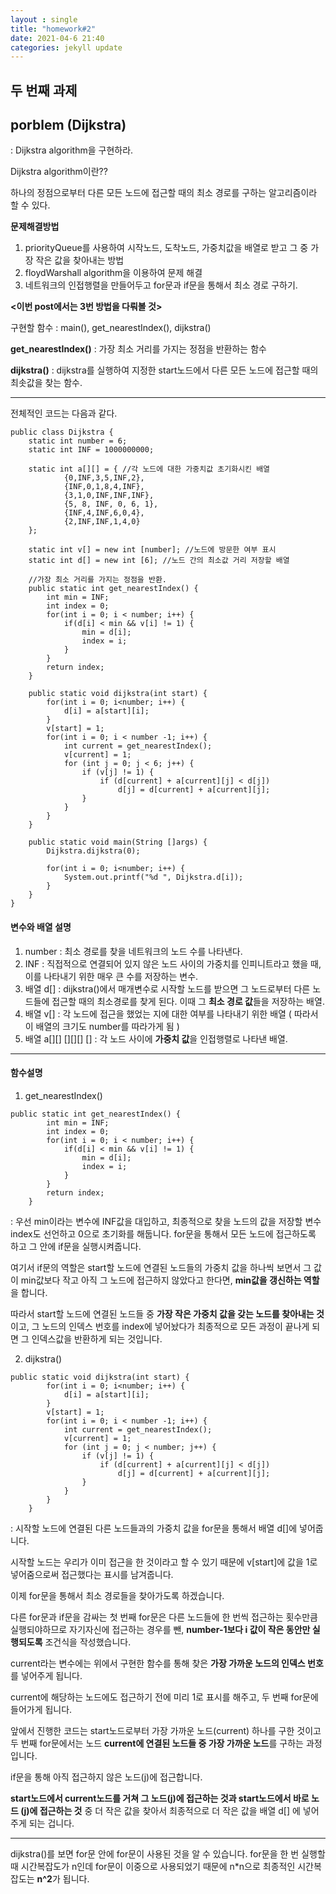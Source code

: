 ```yaml
---
layout : single
title: "homework#2"
date: 2021-04-6 21:40
categories: jekyll update
---
```


## 두 번째 과제

## porblem (Dijkstra)

: Dijkstra algorithm을 구현하라. 

Dijkstra algorithm이란??

하나의 정점으로부터 다른 모든 노드에 접근할 때의 최소 경로를 구하는 알고리즘이라 할 수 있다. 



**문제해결방법**

1. priorityQueue를 사용하여 시작노드, 도착노드, 가중치값을 배열로 받고 그 중 가장 작은 값을 찾아내는 방법
2. floydWarshall algorithm을 이용하여 문제 해결
3. 네트워크의 인접행렬을 만들어두고 for문과 if문을 통해서 최소 경로 구하기. 



**<이번 post에서는 3번 방법을 다뤄볼 것>**

구현할 함수 : main(), get_nearestIndex(), dijkstra()

**get_nearestIndex()** : 가장 최소 거리를 가지는 정점을 반환하는 함수

**dijkstra()** : dijkstra를 실행하여 지정한 start노드에서 다른 모든 노드에 접근할 때의 최솟값을 찾는 함수.

------------------------

전체적인 코드는 다음과 같다. 

```
public class Dijkstra {
    static int number = 6;
    static int INF = 1000000000;

    static int a[][] = { //각 노드에 대한 가중치값 초기화시킨 배열
            {0,INF,3,5,INF,2},
            {INF,0,1,8,4,INF},
            {3,1,0,INF,INF,INF},
            {5, 8, INF, 0, 6, 1},
            {INF,4,INF,6,0,4},
            {2,INF,INF,1,4,0}
    };

    static int v[] = new int [number]; //노드에 방문한 여부 표시
    static int d[] = new int [6]; //노드 간의 최소값 거리 저장할 배열

    //가장 최소 거리를 가지는 정점을 반환.
    public static int get_nearestIndex() {
        int min = INF;
        int index = 0;
        for(int i = 0; i < number; i++) {
            if(d[i] < min && v[i] != 1) {
                min = d[i];
                index = i;
            }
        }
        return index;
    }

    public static void dijkstra(int start) {
        for(int i = 0; i<number; i++) {
            d[i] = a[start][i];
        }
        v[start] = 1;
        for(int i = 0; i < number -1; i++) {
            int current = get_nearestIndex();
            v[current] = 1;
            for (int j = 0; j < 6; j++) {
                if (v[j] != 1) {
                    if (d[current] + a[current][j] < d[j])
                        d[j] = d[current] + a[current][j];
                }
            }
        }
    }

    public static void main(String []args) {
        Dijkstra.dijkstra(0);

        for(int i = 0; i<number; i++) {
            System.out.printf("%d ", Dijkstra.d[i]);
        }
    }
}
```

#### 변수와 배열 설명

1. number : 최소 경로를 찾을 네트워크의 노드 수를 나타낸다. 
2. INF : 직접적으로 연결되어 있지 않은 노드 사이의 가중치를 인피니트라고 했을 때, 이를 나타내기 위한 매우 큰 수를 저장하는 변수. 
3. 배열 d[] : dijkstra()에서 매개변수로 시작할 노드를 받으면 그 노드로부터 다른 노드들에 접근할 때의 최소경로를 찾게 된다. 이때 그 **최소 경로 값**들을 저장하는 배열.
4. 배열 v[] : 각 노드에 접근을 했었는 지에 대한 여부를 나타내기 위한 배열 ( 따라서 이 배열의 크기도 number를 따라가게 됨 ) 
5. 배열 a[][] [][][] [] : 각 노드 사이에 **가중치 값**을 인접행렬로 나타낸 배열. 



----------------------------------------------------

#### 함수설명

1. get_nearestIndex()

```
public static int get_nearestIndex() {
        int min = INF;
        int index = 0;
        for(int i = 0; i < number; i++) {
            if(d[i] < min && v[i] != 1) {
                min = d[i];
                index = i;
            }
        }
        return index;
    }
```

: 우선 min이라는 변수에 INF값을 대입하고, 최종적으로 찾을 노드의 값을 저장할 변수 index도 선언하고 0으로 초기화를 해둡니다. for문을 통해서 모든 노드에 접근하도록 하고 그 안에 if문을 실행시켜줍니다.

여기서 if문의 역할은 start할 노드에 연결된 노드들의 가중치 값을 하나씩 보면서 그 값이 min값보다 작고 아직 그 노드에 접근하지 않았다고 한다면, **min값을 갱신하는 역할**을 합니다. 

따라서 start할 노드에 연결된 노드들 중 **가장 작은 가중치 값을 갖는 노드를 찾아내는 것**이고, 그 노드의 인덱스 번호를 index에 넣어놨다가 최종적으로 모든 과정이 끝나게 되면 그 인덱스값을 반환하게 되는 것입니다. 



2. dijkstra()

```
public static void dijkstra(int start) {
        for(int i = 0; i<number; i++) {
            d[i] = a[start][i];
        }
        v[start] = 1;
        for(int i = 0; i < number -1; i++) {
            int current = get_nearestIndex();
            v[current] = 1;
            for (int j = 0; j < number; j++) {
                if (v[j] != 1) {
                    if (d[current] + a[current][j] < d[j])
                        d[j] = d[current] + a[current][j];
                }
            }
        }
    }
```

: 시작할 노드에 연결된 다른 노드들과의 가중치 값을 for문을 통해서 배열 d[]에 넣어줍니다. 

시작할 노드는 우리가 이미 접근을 한 것이라고 할 수 있기 때문에 v[start]에 값을 1로 넣어줌으로써 접근했다는 표시를 남겨줍니다. 

이제 for문을 통해서 최소 경로들을 찾아가도록 하겠습니다. 

다른 for문과 if문을 감싸는 첫 번째 for문은 다른 노드들에 한 번씩 접근하는 횟수만큼 실행되야하므로 자기자신에 접근하는 경우를 뺀, **number-1보다 i 값이 작은 동안만 실행되도록** 조건식을 작성했습니다. 

current라는 변수에는 위에서 구현한 함수를 통해 찾은 **가장 가까운 노드의 인덱스 번호**를 넣어주게 됩니다.

current에 해당하는 노드에도 접근하기 전에 미리 1로 표시를 해주고, 두 번째 for문에 들어가게 됩니다.

앞에서 진행한 코드는 start노드로부터 가장 가까운 노드(current) 하나를 구한 것이고 두 번째 for문에서는 노드 **current에 연결된 노드들 중 가장 가까운 노드**를 구하는 과정입니다. 

if문을 통해 아직 접근하지 않은 노드(j)에 접근합니다. 

**start노드에서 current노드를 거쳐 그 노드(j)에 접근하는 것과 start노드에서 바로 노드 (j)에 접근하는 것** 중 더 작은 값을 찾아서 최종적으로 더 작은 값을 배열 d[] 에 넣어주게 되는 겁니다. 

-----------------------------

dijkstra()를 보면 for문 안에 for문이 사용된 것을 알 수 있습니다. for문을 한 번 실행할 때 시간복잡도가 n인데 for문이 이중으로 사용되었기 때문에 n*n으로 최종적인 시간복잡도는 **n^2**가 됩니다. 

